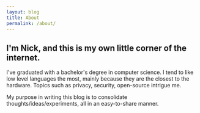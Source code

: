 ```yaml
---
layout: blog
title: About
permalink: /about/
---
```


## I'm Nick, and this is my own little corner of the internet.

I've graduated with a bachelor's degree in computer science. I tend to like low level languages the most, mainly because they are the closest to the hardware. Topics such as privacy, security, open-source intrigue me.

My purpose in writing this blog is to consolidate thoughts/ideas/experiments, all in an easy-to-share manner.
